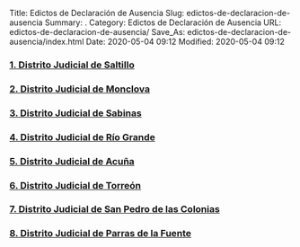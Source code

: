Title: Edictos de Declaración de Ausencia
Slug: edictos-de-declaracion-de-ausencia
Summary: .
Category: Edictos de Declaración de Ausencia
URL: edictos-de-declaracion-de-ausencia/
Save_As: edictos-de-declaracion-de-ausencia/index.html
Date: 2020-05-04 09:12
Modified: 2020-05-04 09:12


### [1. Distrito Judicial de Saltillo](saltillo/)

### [2. Distrito Judicial de Monclova](monclova/)

### [3. Distrito Judicial de Sabinas](sabinas/)

### [4. Distrito Judicial de Río Grande](rio-grande/)

### [5. Distrito Judicial de Acuña](acuna/)

### [6. Distrito Judicial de Torreón](torreon/)

### [7. Distrito Judicial de San Pedro de las Colonias](san-pedro-de-las-colonias/)

### [8. Distrito Judicial de Parras de la Fuente](parras-de-la-fuente/)
